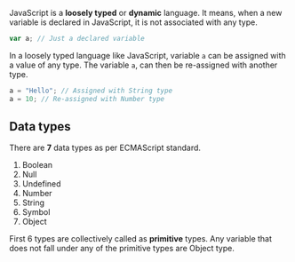 JavaScript is a **loosely typed** or **dynamic** language. It means, when a new variable is declared in JavaScript, it is not associated with any type.

```javascript
var a; // Just a declared variable
```

In a loosely typed language like JavaScript, variable `a` can be assigned with a value of any type. The variable `a`, can then be re-assigned with another type.

```javascript
a = "Hello"; // Assigned with String type
a = 10; // Re-assigned with Number type
```

## Data types

There are **7** data types as per ECMAScript standard.

1. Boolean
2. Null
3. Undefined
4. Number
5. String
6. Symbol
7. Object

First 6 types are collectively called as **primitive** types. Any variable that does not fall under any of the primitive types are Object type.
